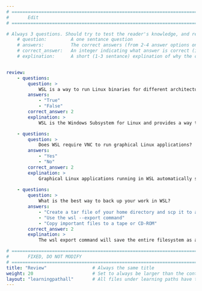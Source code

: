 ```yaml
---
# ================================================================================
#       Edit
# ================================================================================

# Always 3 questions. Should try to test the reader's knowledge, and reinforce the key points you want them to remember.
    # question:         A one sentance question
    # answers:          The correct answers (from 2-4 answer options only). Should be surrounded by quotes.
    # correct_answer:   An integer indicating what answer is correct (index starts from 0)
    # explination:      A short (1-3 sentance) explination of why the correct answer is correct. Can add aditional context if desired


review:
    - questions:
        question: >
            WSL is a way to run Linux binaries for different architectures using instruction translation.
        answers:
            - "True"
            - "False"
        correct_answer: 2               
        explination: >
            WSL is the Windows Subsystem for Linux and provides a way to run the Linux kernel and applications on computers running Windows.

    - questions:
        question: >
            Does WSL require VNC to run graphical Linux applications?
        answers:
            - "Yes"
            - "No"
        correct_answer: 2                     
        explination: >
            Graphical Linux applications running in WSL automatically show up on the Windows desktop with Windows 11.
               
    - questions:
        question: >
            What is the best way to back up your work in WSL?
        answers:
            - "Create a tar file of your home directory and scp it to another machine"
            - "Use the wsl --export command"
            - "Copy important files to a tape or CD-ROM"
        correct_answer: 2                     
        explination: >
            The wsl export command will save the entire filesystem as a tar file which can easily be restored with the wsl import command.

# ================================================================================
#       FIXED, DO NOT MODIFY
# ================================================================================
title: "Review"                 # Always the same title
weight: 20                      # Set to always be larger than the content in this path
layout: "learningpathall"       # All files under learning paths have this same wrapper
---
```


